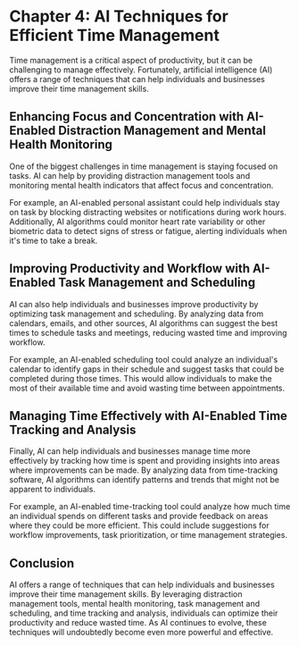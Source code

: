 Chapter 4: AI Techniques for Efficient Time Management
======================================================

Time management is a critical aspect of productivity, but it can be challenging to manage effectively. Fortunately, artificial intelligence (AI) offers a range of techniques that can help individuals and businesses improve their time management skills.

Enhancing Focus and Concentration with AI-Enabled Distraction Management and Mental Health Monitoring
-----------------------------------------------------------------------------------------------------

One of the biggest challenges in time management is staying focused on tasks. AI can help by providing distraction management tools and monitoring mental health indicators that affect focus and concentration.

For example, an AI-enabled personal assistant could help individuals stay on task by blocking distracting websites or notifications during work hours. Additionally, AI algorithms could monitor heart rate variability or other biometric data to detect signs of stress or fatigue, alerting individuals when it's time to take a break.

Improving Productivity and Workflow with AI-Enabled Task Management and Scheduling
----------------------------------------------------------------------------------

AI can also help individuals and businesses improve productivity by optimizing task management and scheduling. By analyzing data from calendars, emails, and other sources, AI algorithms can suggest the best times to schedule tasks and meetings, reducing wasted time and improving workflow.

For example, an AI-enabled scheduling tool could analyze an individual's calendar to identify gaps in their schedule and suggest tasks that could be completed during those times. This would allow individuals to make the most of their available time and avoid wasting time between appointments.

Managing Time Effectively with AI-Enabled Time Tracking and Analysis
--------------------------------------------------------------------

Finally, AI can help individuals and businesses manage time more effectively by tracking how time is spent and providing insights into areas where improvements can be made. By analyzing data from time-tracking software, AI algorithms can identify patterns and trends that might not be apparent to individuals.

For example, an AI-enabled time-tracking tool could analyze how much time an individual spends on different tasks and provide feedback on areas where they could be more efficient. This could include suggestions for workflow improvements, task prioritization, or time management strategies.

Conclusion
----------

AI offers a range of techniques that can help individuals and businesses improve their time management skills. By leveraging distraction management tools, mental health monitoring, task management and scheduling, and time tracking and analysis, individuals can optimize their productivity and reduce wasted time. As AI continues to evolve, these techniques will undoubtedly become even more powerful and effective.
